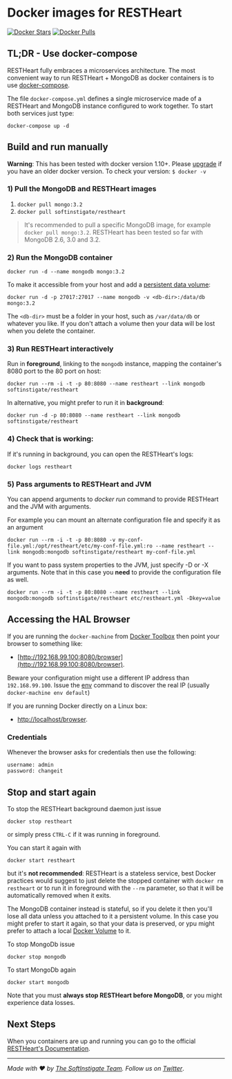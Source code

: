 # Docker images for RESTHeart

[![Docker Stars](https://img.shields.io/docker/stars/softinstigate/restheart.svg?maxAge=2592000)](https://hub.docker.com/r/softinstigate/restheart/) [![Docker Pulls](https://img.shields.io/docker/pulls/softinstigate/restheart.svg?maxAge=2592000)](https://hub.docker.com/r/softinstigate/restheart/)

## TL;DR - Use docker-compose

RESTHeart fully embraces a microservices architecture. The most convenient way to run RESTHeart + MongoDB as docker containers is to use [docker-compose](https://docs.docker.com/compose/).

The file `docker-compose.yml` defines a single microservice made of a RESTHeart and MongoDB instance configured to work together.
To start both services just type:

```
docker-compose up -d
```

## Build and run manually

**Warning**: This has been tested with docker version 1.10+. Please [upgrade](https://docs.docker.com/engine/installation/) if you have an older docker version. To check your version: `$ docker -v`

### 1) Pull the MongoDB and RESTHeart images

 1. `docker pull mongo:3.2`
 1. `docker pull softinstigate/restheart`

> It's recommended to pull a specific MongoDB image, for example `docker pull mongo:3.2`. RESTHeart has been tested so far with MongoDB 2.6, 3.0 and 3.2.

### 2) Run the MongoDB container

```
docker run -d --name mongodb mongo:3.2
```

To make it accessible from your host and add a [persistent data volume](https://docs.docker.com/userguide/dockervolumes/):

```
docker run -d -p 27017:27017 --name mongodb -v <db-dir>:/data/db mongo:3.2
```

The `<db-dir>` must be a folder in your host, such as `/var/data/db` or whatever you like. If you don't attach a volume then your data will be lost when you delete the container.

### 3) Run RESTHeart interactively

Run in **foreground**, linking to the `mongodb` instance, mapping the container's 8080 port to the 80 port on host:

```
docker run --rm -i -t -p 80:8080 --name restheart --link mongodb softinstigate/restheart
```

In alternative, you might prefer to run it in **background**:

```
docker run -d -p 80:8080 --name restheart --link mongodb softinstigate/restheart
```

### 4) Check that is working:

If it's running in background, you can open the RESTHeart's logs:

```
docker logs restheart
```

### 5) Pass arguments to RESTHeart and JVM

You can append arguments to *docker run* command to provide RESTHeart and the JVM with arguments.

For example you can mount an alternate configuration file and specify it as an argument

```
docker run --rm -i -t -p 80:8080 -v my-conf-file.yml:/opt/restheart/etc/my-conf-file.yml:ro --name restheart --link mongodb:mongodb softinstigate/restheart my-conf-file.yml
```

If you want to pass system properties to the JVM, just specify -D or -X arguments. Note that in this case you **need** to provide the configuration file as well.

```
docker run --rm -i -t -p 80:8080 --name restheart --link mongodb:mongodb softinstigate/restheart etc/restheart.yml -Dkey=value
```

## Accessing the HAL Browser

If you are running the `docker-machine` from [Docker Toolbox](https://www.docker.com/toolbox) then point your browser to something like:

 * [http://192.168.99.100:8080/browser](http://192.168.99.100:8080/browser).

Beware your configuration might use a different IP address than `192.168.99.100`. Issue the [env](https://docs.docker.com/machine/reference/env/) command to discover the real IP (usually `docker-machine env default`)

If you are running Docker directly on a Linux box:

 * [http://localhost/browser](http://localhost/browser).

### Credentials

Whenever the browser asks for credentials then use the following:

    username: admin
    password: changeit

## Stop and start again

To stop the RESTHeart background daemon just issue

    docker stop restheart

or simply press `CTRL-C` if it was running in foreground.

You can start it again with

    docker start restheart

but it's **not recommended**: RESTHeart is a stateless service, best Docker practices would suggest to just delete the stopped container with `docker rm restheart` or to run it in foreground with the `--rm` parameter, so that it will be automatically removed when it exits.

The MongoDB container instead is stateful, so if you delete it then you'll lose all data unless you attached to it a persistent volume. In this case you might prefer to start it again, so that your data is preserved, or ypu might prefer to attach a local [Docker Volume](https://docs.docker.com/userguide/dockervolumes/) to it.

To stop MongoDb issue

    docker stop mongodb

To start MongoDb again

    docker start mongodb

Note that you must **always stop RESTHeart before MongoDB**, or you might experience data losses.

## Next Steps

When you containers are up and running you can go to the official [RESTHeart's Documentation](https://softinstigate.atlassian.net/wiki/display/RH/Documentation).

<hr></hr>

_Made with :heart: by [The SoftInstigate Team](http://www.softinstigate.com/). Follow us on [Twitter](https://twitter.com/softinstigate)_.
